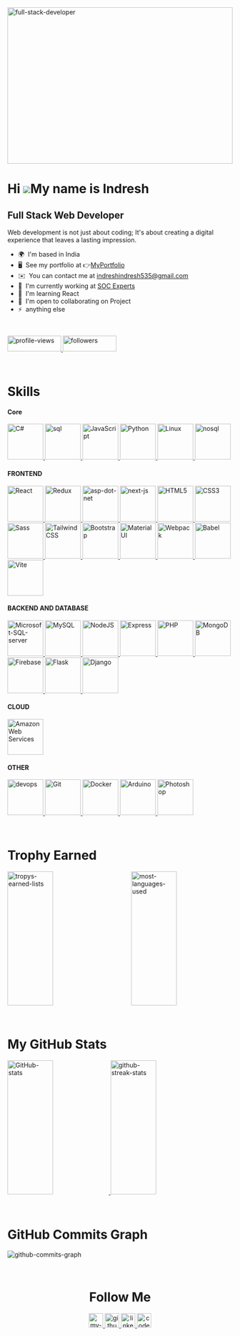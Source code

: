 <img src="https://drive.google.com/uc?id=1wiqoYJ7rpOpzaMtRARsPKKk0kIEHg_km" width="100%" height="350px" alt="full-stack-developer"/>

Hi ![](https://user-images.githubusercontent.com/18350557/176309783-0785949b-9127-417c-8b55-ab5a4333674e.gif)My name is Indresh
===============================================================================================================================

Full Stack Web Developer
------------------------

Web development is not just about coding; It's about creating a digital experience that leaves a lasting impression.

* 🌍  I'm based in India
* 🖥️  See my portfolio at 👉[MyPortfolio](http://https://my-portfolio-delta-seven-29.vercel.app/)
* ✉️  You can contact me at [indreshindresh535@gmail.com](mailto:indreshindresh535@gmail.com)
* 🚀  I'm currently working at [SOC Experts](http://https://www.socexperts.com/)
* 🧠  I'm learning React
* 🤝  I'm open to collaborating on Project
* ⚡  anything else


<br/>

[//]: # (replace your "username" with "githubusername" for dumy data. Ex:- https://img.shields.io/github/followers/githubusername?logo=github&style=for-the-badge&color=0891b2&labelColor=1c1917)
[//]: # ( ==================================== Profile Badges =====================================================================================)

<div class="badges">
    <p align="left"> 
        <a href="https://www.github.com/Indresh535" target="_blank" rel="noreferrer"> 
          <img src="https://komarev.com/ghpvc/?username=indresh535&label=Profile%20views&color=0e75b6&style=flat" width="120px" height="35px" alt="profile-views"/> 
        </a>
        <a href="https://www.github.com/Indresh535" target="_blank" rel="noreferrer">
          <img src="https://img.shields.io/github/followers/indresh535?logo=github&style=for-the-badge&color=0891b2&labelColor=1c1917" width="120px" height="35px" alt="followers"/>
        </a>
    </p>
</div>
<br/>




[//]: # ( ==================================== Skills =====================================================================================)

<div class="skills">
    <h1><b>Skills</b></h1>
    <p align="left">
         <h4><b> Core </b></h4>  
          <a href="https://docs.microsoft.com/en-us/dotnet/csharp/" target="_blank" rel="noreferrer">
              <img src="https://e7.pngegg.com/pngimages/328/221/png-clipart-c-programming-language-logo-microsoft-visual-studio-net-framework-javascript-icon-purple-logo.png" 
                 width="80" height="80" alt="C#" />
          </a>        
         <a href="https://dev.mysql.com/doc/" target="_blank" rel="noreferrer">
            <img src="https://info-comp.ru/wp-content/uploads/images/stories/kartinki2/What_is_SQL_1.jpg" width="80" height="80" alt="sql" />
          </a> 
        <a href="https://developer.mozilla.org/en-US/docs/Web/JavaScript" target="_blank" rel="noreferrer">
            <img src="https://static.vecteezy.com/system/resources/previews/012/697/298/non_2x/3d-javascript-logo-design-free-png.png" width="80" height="80" alt="JavaScript" />
          </a>
          <a href="https://www.python.org/" target="_blank" rel="noreferrer">
            <img src="https://cdn3d.iconscout.com/3d/free/thumb/free-python-9294858-7578001.png" width="80" height="80" alt="Python" />
          </a> 
          <a href="https://www.linux.org" target="_blank" rel="noreferrer">
            <img src="https://www.pngitem.com/pimgs/m/97-975942_linux-penguin-logo-png-linux-logo-png-transparent.png" width="80" height="80" alt="Linux" />
          </a>  
        <a href="https://www.mongodb.com/nosql-explained" target="_blank" rel="noreferrer">
            <img src="https://busi.eu/app/uploads/2020/02/NoSQL.jpg" width="80" height="80" alt="nosql" />
          </a> 
        <br/>
        <h4><b> FRONTEND </b></h4>
        <a href="https://react.dev" target="_blank" rel="noreferrer">
            <img src="https://cdn3d.iconscout.com/3d/free/thumb/free-react-9294867-7578010.png" width="80" height="80" alt="React" />
          </a>        
          <a href="https://redux.js.org/" target="_blank" rel="noreferrer">
            <img src="https://cdn3d.iconscout.com/3d/free/thumb/free-react-5645899-4695757.png" width="80" height="80" alt="Redux" />
          </a>              
          <a href="https://learn.microsoft.com/en-us/aspnet/core/" target="_blank" rel="noreferrer">
              <img src="https://nyesteventuretech.com/images/asp.png" width="80" height="80" alt="asp-dot-net" />
          </a>
         <a href="https://nextjs.org/docs" target="_blank" rel="noreferrer">
            <img src="https://testrigor.com/wp-content/uploads/2023/04/nextjs-logo-square.png" width="80" height="80" alt="next-js" />
          </a> 
          <a href="https://developer.mozilla.org/en-US/docs/Glossary/HTML5" target="_blank" rel="noreferrer">
            <img src="https://cdn3d.iconscout.com/3d/free/thumb/free-html-5728485-4781249.png" width="80" height="80" alt="HTML5" />
          </a>  
        <a href="https://www.w3.org/TR/CSS/#css" target="_blank" rel="noreferrer">
            <img src="https://static.vecteezy.com/system/resources/previews/022/362/579/original/3d-css-file-icon-illustration-png.png" width="80" height="80" alt="CSS3" />
          </a>
          <a href="https://sass-lang.com/" target="_blank" rel="noreferrer">
            <img src="https://cdn3d.iconscout.com/3d/free/preview/free-sass-9294876-7578019.png" width="80" height="80" alt="Sass" />
          </a>
          <a href="https://tailwindcss.com/" target="_blank" rel="noreferrer">
            <img src="https://w7.pngwing.com/pngs/771/978/png-transparent-tailwind-css-css-framework-customizable-low-level-tailwind-logo-3d-icon.png" width="80" height="80" alt="TailwindCSS" />
          </a>
          <a href="https://getbootstrap.com/" target="_blank" rel="noreferrer">
            <img src="https://w7.pngwing.com/pngs/628/224/png-transparent-bootstrap-plain-wordmark-logo-icon.png" width="80" height="80" alt="Bootstrap" />
          </a>
          <a href="https://mui.com/" target="_blank" rel="noreferrer">
            <img src="https://mui.com/static/icons/512x512.png" width="80" height="80" alt="Material UI" />
          </a>
          <a href="https://webpack.js.org/" target="_blank" rel="noreferrer">
            <img src="https://p1.hiclipart.com/preview/518/449/146/react-logo-webpack-babel-javascript-npm-github-nodejs-front-and-back-ends-png-clipart.jpg" 
               width="80" height="80" alt="Webpack" />
          </a>
          <a href="https://babeljs.io/" target="_blank" rel="noreferrer">
            <img src="https://cdn.iconscout.com/icon/free/png-256/free-babel-2-1175262.png" width="80" height="80" alt="Babel" />
          </a>
          <a href="https://vitejs.dev/" target="_blank" rel="noreferrer">
            <img src="https://miro.medium.com/v2/resize:fit:1184/1*l5RrUzGOspiXNu6WTPddhA@2x.png" width="80" height="80" alt="Vite" />
          </a>
        <br/>
        <h4><b> BACKEND AND DATABASE </b></h4>      
         <a href="https://learn.microsoft.com/en-us/sql/ssms/download-sql-server-management-studio-ssms" target="_blank" rel="noreferrer">
            <img src="https://banner2.cleanpng.com/20180526/usu/kisspng-microsoft-sql-server-sql-server-management-studio-5b0a14557259a0.9917237415273872214684.jpg" width="80" height="80" alt="Microsoft-SQL-server" />
          <a href="https://www.mysql.com/" target="_blank" rel="noreferrer">
            <img src="https://w7.pngwing.com/pngs/101/590/png-transparent-mysql-database-relational-database-sql-mysql-logo-database-management-3d-icon.png" width="80" height="80" alt="MySQL" />
        <a href="https://nodejs.org/en/" target="_blank" rel="noreferrer">
            <img src="https://www.technoligent.com/images/nodejs/node-js-development-services.png" width="80" height="80" alt="NodeJS" />
          </a>
          <a href="https://expressjs.com/" target="_blank" rel="noreferrer">
            <img src="https://geekflare.com/wp-content/uploads/2023/01/expressjs.png" width="80" height="80" alt="Express" />
          </a>                      
          <a href="https://www.php.net/" target="_blank" rel="noreferrer">
            <img src="https://cdn3d.iconscout.com/3d/free/thumb/free-php-9294883-7578026.png" width="80" height="80" alt="PHP" />
          </a>  
          <a href="https://www.mongodb.com/" target="_blank" rel="noreferrer">
            <img src="https://p7.hiclipart.com/preview/322/738/442/logo-brand-product-design-mongodb-inc-design.jpg" width="80" height="80" alt="MongoDB" />
          </a>
          </a>
          <a href="https://firebase.google.com/" target="_blank" rel="noreferrer">
            <img src="https://toppng.com//public/uploads/preview/logo-google-firebase-logo-11563634544aqdbqci3yp.png" width="80" height="80" alt="Firebase" />
          </a>
          <a href="https://flask.palletsprojects.com/en/2.0.x/" target="_blank" rel="noreferrer">
            <img src="https://www.pngitem.com/pimgs/m/159-1595977_flask-python-logo-hd-png-download.png" width="80" height="80" alt="Flask" />
          </a>
          <a href="https://www.djangoproject.com/" target="_blank" rel="noreferrer">
            <img src="https://banner2.cleanpng.com/20180711/rtc/kisspng-django-web-development-web-framework-python-softwa-django-5b45d913f29027.4888902515313042119936.jpg"
              width="80" height="80" alt="Django" />
          </a>
        <br/>
        <h4><b> CLOUD </b></h4>                    
          <a href="https://aws.amazon.com" target="_blank" rel="noreferrer">
            <img src="https://cdn3d.iconscout.com/3d/free/thumb/free-amazon-web-services-8074662-6507782.png" width="80" height="80" alt="Amazon Web Services" />
          </a>
                <br/>
        <h4><b> OTHER </b></h4>             
         <a href="https://en.wikipedia.org/wiki/DevOps" target="_blank" rel="noreferrer">
            <img src="https://miro.medium.com/v2/resize:fit:512/0*HsIkOkCv4XUCW5Sz.png" width="80" height="80" alt="devops" />
          </a>  
          <a href="https://git-scm.com/" target="_blank" rel="noreferrer">
              <img src="https://git-scm.com/images/logo@2x.png" width="80" height="80" alt="Git" />
          </a>  
          <a href="https://www.docker.com/" target="_blank" rel="noreferrer">
              <img src="https://p7.hiclipart.com/preview/852/593/318/using-docker-developing-and-deploying-software-with-containers-application-software-software-deployment-computer-software-github.jpg" width="80" height="80" alt="Docker" />
          </a>             
          <a href="https://arduino.cc" target="_blank" rel="noreferrer">
            <img src="https://png.pngtree.com/png-vector/20220226/ourmid/pngtree-logo-arduino-png-image_4465472.png" width="80" height="80" alt="Arduino" />
          </a>
          <a href="https://www.adobe.com/uk/products/photoshop.html" target="_blank" rel="noreferrer">
            <img src="https://cdn3d.iconscout.com/3d/free/thumb/free-photoshop-5562348-4642752.png" width="80" height="80" alt="Photoshop" />
          </a>
     </p>
</div>

<br/>



[//]: # ( ==================================== Trophys Earned =====================================================================================)

<div>
    <h1><b>Trophy Earned</b></h1>
    <p> 
        <a href="https://github.com/ryo-ma/github-profile-trophy">
            <img src="https://github-profile-trophy.vercel.app/?username=indresh535&row=2&column=4&theme=dark_lover" width="45%" height="300px" alt="tropys-earned-lists" />
        </a>  
        <a href="https://github.com/ryo-ma/github-profile-trophy">
            <img align="right" src="https://github-readme-stats.vercel.app/api/top-langs?username=indresh535&show_icons=true&hide_border=true&bg_color=1c1917&text_color=ffffff&locale=en&layout=compact" width="45%" height="300px" alt="most-languages-used" />
        </a>  
    </p>
</div>

<br/>




[//]: # ( ==================================== My GitHub Stats =====================================================================================)

<div>
    <h1><b>My GitHub Stats</b></h1>
    <p>
      <a href="http://www.github.com/Indresh535">
            <img src="https://github-readme-stats.vercel.app/api?username=Indresh535&show_icons=true&hide=&count_private=true&title_color=0891b2&text_color=ffffff&icon_color=0891b2&bg_color=1c1917&hide_border=true&show_icons=true" width="45%" height="300px" alt="GitHub-stats" />
      </a>          
      <a href="http://www.github.com/Indresh535">
            <img src="https://github-readme-streak-stats.herokuapp.com/?user=Indresh535&stroke=ffffff&background=1c1917&ring=0891b2&fire=0891b2&currStreakNum=ffffff&currStreakLabel=0891b2&sideNums=ffffff&sideLabels=ffffff&dates=ffffff&hide_border=true"
                 width="45%" height="300px" alt="github-streak-stats" />
      </a>
    </p>
</div>

<br/>


[//]: # ( ==================================== Github Commits Graph =====================================================================================)

<div>    
    <h1><b>GitHub Commits Graph</b></h1>
    <p>
        <img src="https://github-readme-activity-graph.vercel.app/graph?username=indresh535&bg_color=1c1917&color=fff&line=0891b2&point=f7f7f7&area=true&hide_border=true" 
        alt="github-commits-graph" />
    </p>
</div>

<br/>





[//]: # ( ==================================== Follow Me =====================================================================================)

<div align="center">       
    <h1><b>Follow Me</b></h1>
    <p>        
        <a href="https://my-portfolio-delta-seven-29.vercel.app" target="_blank" rel="noreferrer"> 
            <picture> 
                <source media="(prefers-color-scheme: dark)" srcset="https://p.kindpng.com/picc/s/238-2384305_portfolio-text-png-transparent-png.png" /> 
                <source media="(prefers-color-scheme: light)" srcset="https://p.kindpng.com/picc/s/238-2384305_portfolio-text-png-transparent-png.png" /> 
                <img src="https://p.kindpng.com/picc/s/238-2384305_portfolio-text-png-transparent-png.png" width="32" height="32" alt="my-portfolio"/> 
            </picture> 
        </a> 
        <a href="https://www.github.com/Indresh535" target="_blank" rel="noreferrer"> 
            <picture> 
                <source media="(prefers-color-scheme: dark)" srcset="https://avatars.githubusercontent.com/u/9919?s=280&v=4" /> 
                <source media="(prefers-color-scheme: light)" srcset="https://upload.wikimedia.org/wikipedia/commons/c/c2/GitHub_Invertocat_Logo.svg" /> 
                <img src="https://raw.githubusercontent.com/danielcranney/readme-generator/main/public/icons/socials/github.svg" width="32" height="32" alt="github"/> 
            </picture> 
        </a> 
        <a href="https://www.linkedin.com/in/indresh-2208891a6" target="_blank" rel="noreferrer"> 
            <picture> 
                <source media="(prefers-color-scheme: dark)" srcset="https://downloadr2.apkmirror.com/wp-content/uploads/2021/04/30/6074754fb2685.png"/> 
                <source media="(prefers-color-scheme: light)" srcset="https://downloadr2.apkmirror.com/wp-content/uploads/2021/04/30/6074754fb2685.png" /> 
                <img src="https://downloadr2.apkmirror.com/wp-content/uploads/2021/04/30/6074754fb2685.png" width="32" height="32" alt="linkedin"/> 
            </picture> 
        </a>          
        <a href="https://codesandbox.io/u/indresh535" target="_blank" rel="noreferrer"> 
            <picture> 
                <source media="(prefers-color-scheme: dark)" srcset="https://www.iconbolt.com/preview/facebook/radix-icons/codesandbox-logo.svg" /> 
                <source media="(prefers-color-scheme: light)" srcset="https://raw.githubusercontent.com/danielcranney/readme-generator/main/public/icons/socials/codesandbox.svg" /> 
                <img src="https://raw.githubusercontent.com/danielcranney/readme-generator/main/public/icons/socials/codesandbox.svg" width="32" height="32" alt="codesandbox"/> 
            </picture> 
        </a> 
    </p>
</div>

<br/>






<!---

[//]: # ( ==================================== Top Languages Used =====================================================================================)

<div>
    <h1><b>Top Languages Used</b></h1>
    <p>
        <a href="https://github.com/Indresh535" align="left"><img src="https://github-readme-stats.vercel.app/api/top-langs/?username=Indresh535&langs_count=10&title_color=0891b2&text_color=ffffff&icon_color=0891b2&bg_color=1c1917&hide_border=true&locale=en&custom_title=Top%20%Languages" alt="Top-Languages"/>         </a>
        <img align="right" src="https://github-readme-stats.vercel.app/api/top-langs?username=indresh535&show_icons=true&bg_color=1c1917&text_color=ffffff&locale=en&layout=compact" alt="most-languages-used" />
    </p>
</div>

<br/>




[//]: # ( ==================================== Follow Me =====================================================================================)

<div>       
    <h1><b>Follow Me</b></h1>
    <p> 
        <a href="https://www.codepen.io/codepen" target="_blank" rel="noreferrer"> 
            <picture> 
                <source media="(prefers-color-scheme: dark)" srcset="https://raw.githubusercontent.com/danielcranney/readme-generator/main/public/icons/socials/codepen-dark.svg" /> 
                <source media="(prefers-color-scheme: light)" srcset="https://raw.githubusercontent.com/danielcranney/readme-generator/main/public/icons/socials/codepen.svg" /> 
                <img src="https://raw.githubusercontent.com/danielcranney/readme-generator/main/public/icons/socials/codepen.svg" width="32" height="32" alt="code-pen"/> 
            </picture> 
        </a> 
        <a href="https://codesandbox.io/u/indresh535" target="_blank" rel="noreferrer"> 
            <picture> 
                <source media="(prefers-color-scheme: dark)" srcset="https://raw.githubusercontent.com/danielcranney/readme-generator/main/public/icons/socials/codesandbox-dark.svg" /> 
                <source media="(prefers-color-scheme: light)" srcset="https://raw.githubusercontent.com/danielcranney/readme-generator/main/public/icons/socials/codesandbox.svg" /> 
                <img src="https://raw.githubusercontent.com/danielcranney/readme-generator/main/public/icons/socials/codesandbox.svg" width="32" height="32" alt="codesandbox"/> 
            </picture> 
        </a> 
        <a href="https://www.dev.to/devto" target="_blank" rel="noreferrer"> 
            <picture> 
                <source media="(prefers-color-scheme: dark)" srcset="https://raw.githubusercontent.com/danielcranney/readme-generator/main/public/icons/socials/devdotto-dark.svg" /> 
                <source media="(prefers-color-scheme: light)" srcset="https://raw.githubusercontent.com/danielcranney/readme-generator/main/public/icons/socials/devdotto.svg" /> 
                <img src="https://raw.githubusercontent.com/danielcranney/readme-generator/main/public/icons/socials/devdotto.svg" width="32" height="32" alt="devdotto"/> 
            </picture> 
        </a> 
        <a href="https://discord.com/users/discord" target="_blank" rel="noreferrer"> 
            <picture> 
                <source media="(prefers-color-scheme: dark)" srcset="undefined" /> 
                <source media="(prefers-color-scheme: light)" srcset="https://raw.githubusercontent.com/danielcranney/readme-generator/main/public/icons/socials/discord.svg" /> 
                <img src="https://raw.githubusercontent.com/danielcranney/readme-generator/main/public/icons/socials/discord.svg" width="32" height="32" alt="discord"/> 
            </picture> 
        </a> 
        <a href="https://www.dribbble.com/dribble" target="_blank" rel="noreferrer"> 
            <picture> 
                <source media="(prefers-color-scheme: dark)" srcset="undefined" /> 
                <source media="(prefers-color-scheme: light)" srcset="https://raw.githubusercontent.com/danielcranney/readme-generator/main/public/icons/socials/dribbble.svg" /> 
                <img src="https://raw.githubusercontent.com/danielcranney/readme-generator/main/public/icons/socials/dribbble.svg" width="32" height="32" alt="dribbble"/> 
            </picture> 
        </a> 
        <a href="https://www.github.com/Indresh535" target="_blank" rel="noreferrer"> 
            <picture> 
                <source media="(prefers-color-scheme: dark)" srcset="https://raw.githubusercontent.com/danielcranney/readme-generator/main/public/icons/socials/github-dark.svg" /> 
                <source media="(prefers-color-scheme: light)" srcset="https://raw.githubusercontent.com/danielcranney/readme-generator/main/public/icons/socials/github.svg" /> 
                <img src="https://raw.githubusercontent.com/danielcranney/readme-generator/main/public/icons/socials/github.svg" width="32" height="32" alt="github"/> 
            </picture> 
        </a> 
        <a href="https://hash.hashnode.dev" target="_blank" rel="noreferrer">
            <picture> 
                <source media="(prefers-color-scheme: dark)" srcset="undefined" /> 
                <source media="(prefers-color-scheme: light)" srcset="https://raw.githubusercontent.com/danielcranney/readme-generator/main/public/icons/socials/hashnode.svg" /> 
                <img src="https://raw.githubusercontent.com/danielcranney/readme-generator/main/public/icons/socials/hashnode.svg" width="32" height="32" alt="hashnode"/> 
            </picture> 
        </a> 
        <a href="https://www.linkedin.com/in/indresh-2208891a6" target="_blank" rel="noreferrer"> 
            <picture> 
                <source media="(prefers-color-scheme: dark)" srcset="https://raw.githubusercontent.com/danielcranney/readme-generator/main/public/icons/socials/linkedin-dark.svg" /> 
                <source media="(prefers-color-scheme: light)" srcset="https://raw.githubusercontent.com/danielcranney/readme-generator/main/public/icons/socials/linkedin.svg" /> 
                <img src="https://raw.githubusercontent.com/danielcranney/readme-generator/main/public/icons/socials/linkedin.svg" width="32" height="32" alt="linkedin"/> 
            </picture> 
        </a> 
        <a href="https://www.polywork.com/ploy" target="_blank" rel="noreferrer"> 
            <picture> 
                <source media="(prefers-color-scheme: dark)" srcset="undefined" /> 
                <source media="(prefers-color-scheme: light)" srcset="https://raw.githubusercontent.com/danielcranney/readme-generator/main/public/icons/socials/polywork.svg" /> 
                <img src="https://raw.githubusercontent.com/danielcranney/readme-generator/main/public/icons/socials/polywork.svg" width="32" height="32" alt="polywork"/> 
            </picture> 
        </a> 
        <a href="http://www.medium.com/medium" target="_blank" rel="noreferrer"> 
            <picture> 
                <source media="(prefers-color-scheme: dark)" srcset="https://raw.githubusercontent.com/danielcranney/readme-generator/main/public/icons/socials/medium-dark.svg" /> 
                <source media="(prefers-color-scheme: light)" srcset="https://raw.githubusercontent.com/danielcranney/readme-generator/main/public/icons/socials/medium.svg" /> 
                <img src="https://raw.githubusercontent.com/danielcranney/readme-generator/main/public/icons/socials/medium.svg" width="32" height="32" alt="medium"/> 
            </picture> 
        </a> 
        <a href="https://www.stackoverflow.com/users/stackoverflow" target="_blank" rel="noreferrer"> 
            <picture> 
                <source media="(prefers-color-scheme: dark)" srcset="undefined" /> 
                <source media="(prefers-color-scheme: light)" srcset="https://raw.githubusercontent.com/danielcranney/readme-generator/main/public/icons/socials/stackoverflow.svg" /> 
                <img src="https://raw.githubusercontent.com/danielcranney/readme-generator/main/public/icons/socials/stackoverflow.svg" width="32" height="32" alt="stackoverflow"/>
            </picture> 
        </a> 
        <a href="https://www.youtube.com/@youtube" target="_blank" rel="noreferrer"> 
            <picture> 
                <source media="(prefers-color-scheme: dark)" srcset="undefined" />
                <source media="(prefers-color-scheme: light)" srcset="https://raw.githubusercontent.com/danielcranney/readme-generator/main/public/icons/socials/youtube.svg" /> 
                <img src="https://raw.githubusercontent.com/danielcranney/readme-generator/main/public/icons/socials/youtube.svg" width="32" height="32" alt="youtube"/>
            </picture> 
        </a>
    </p>
</div>

<br/>








[//]: # ( ==================================== Top Repositories =====================================================================================)



<div>
    <h1><b>Top Repositories</b></h1>
    <p align="left">        
        <a href="https://github.com/Indresh535/Vuexy-Complete-Admin-Project-Setup">
            <img align="left" width="45%" src="https://github-readme-stats.vercel.app/api/pin/?username=Indresh535&repo=Vuexy-Complete-Admin-Project-Setup&title_color=0891b2&text_color=ffffff&icon_color=0891b2&bg_color=1c1917&hide_border=true&locale=en" alt='top-1-repository'/>
        </a>
        <a href="https://github.com/Indresh535/Vuexy-Complete-Admin-Project-Setup">
            <img align="left" width="45%" src="https://github-readme-stats.vercel.app/api/pin/?username=Indresh535&repo=ShipDetectionFlask&title_color=0891b2&text_color=ffffff&icon_color=0891b2&bg_color=1c1917&hide_border=true&locale=en" alt='top-1-repository'/>
        </a>
    </p>
</div>

<br/>






[//]: # ( ==================================== Support Me =====================================================================================)

<div>
    <h1><b>Support Me</b></h1>
    <ul style="list-style-type: none; margin: 0;">
        <li style="display: inline-block; margin-right: 0.25rem;">
            <a href="https://www.buymeacoffee.com/#">
                <img src="https://cdn.buymeacoffee.com/buttons/v2/default-yellow.png" width="150"/>
            </a>
        </li>
        <li style="display: inline-block; margin-right: 0.25rem;">
            <a href="https://www.ko-fi.com/#">
                <img src="https://storage.ko-fi.com/cdn/kofi2.png?v=3" width="150"/>
            </a>
        </li>
    </ul>
</div>



-->
